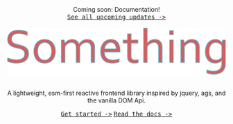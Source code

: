 <div align="center">
  Coming soon: Documentation!<br>
  <kbd><a href="/docs/coming-soon.md">See all upcoming updates -&gt;</a></kbd><br><br>
  <img src="drawing.png" width="600" />
  <br><br>
  
  A lightweight, esm-first reactive frontend library inspired by jquery, ags, and the vanilla DOM Api.

  <kbd><a href="/docs/get-started.md">Get started -&gt;</a></kbd>
  <kbd><a href="/docs/api.md">Read the docs -&gt;</a></kbd>
</div>
